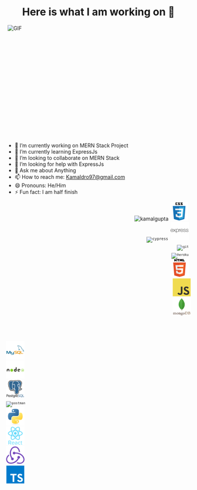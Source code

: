 

<h1 align="center"> Here is what I am working on 👋 </h1>


 
  <img align="right" alt="GIF" src="https://cdn.dribbble.com/users/1201592/screenshots/9078494/media/422a760a51cef7de2fa3db9daf697853.gif"  height="320" width="500" />


- 🔭 I’m currently working on MERN Stack Project
- 🌱 I’m currently learning ExpressJs
- 👯 I’m looking to collaborate on MERN Stack
- 🤔 I’m looking for help with ExpressJs
- 💬 Ask me about Anything
- 📫 How to reach me: Kamaldro97@gmail.com
- 😄 Pronouns: He/Him
- ⚡ Fun fact: I am half finish



 <p align="right"> <img src="https://github-readme-stats.vercel.app/api?username=kamalgupta97&show_icons=true&theme=gotham" alt="kamalgupta" />



<span>
<code><img src="https://raw.githubusercontent.com/devicons/devicon/master/icons/css3/css3-original-wordmark.svg" alt="css3" width="50" height="50"/> 
<code><img src="https://raw.githubusercontent.com/simple-icons/simple-icons/6e46ec1fc23b60c8fd0d2f2ff46db82e16dbd75f/icons/cypress.svg" alt="cypress" width="50" height="50"/> <code><img src="https://raw.githubusercontent.com/devicons/devicon/master/icons/express/express-original-wordmark.svg" alt="express" width="50" height="50"/></code> 
<code><img src="https://www.vectorlogo.zone/logos/git-scm/git-scm-icon.svg" alt="git" width="50" height="50"/></code> 
<code><img src="https://www.vectorlogo.zone/logos/heroku/heroku-icon.svg" alt="heroku" width="50" height="50"/></code> 
<code><img src="https://raw.githubusercontent.com/devicons/devicon/master/icons/html5/html5-original-wordmark.svg" alt="html5" width="50" height="50"/></code> 
<code><img src="https://raw.githubusercontent.com/devicons/devicon/master/icons/javascript/javascript-original.svg" alt="javascript" width="50" height="50"/></code>
  <code><img src="https://raw.githubusercontent.com/devicons/devicon/master/icons/mongodb/mongodb-original-wordmark.svg" alt="mongodb" width="50" height="50"/></code>
 </span>
 <span>
 
<code><img src="https://raw.githubusercontent.com/devicons/devicon/master/icons/mysql/mysql-original-wordmark.svg" alt="mysql" width="50" height="50"/></code> 
<code><img src="https://raw.githubusercontent.com/devicons/devicon/master/icons/nodejs/nodejs-original-wordmark.svg" alt="nodejs" width="50" height="50"/></code> 
<code><img src="https://raw.githubusercontent.com/devicons/devicon/master/icons/postgresql/postgresql-original-wordmark.svg" alt="postgresql" width="50" height="50"/></code> 
<code><img src="https://www.vectorlogo.zone/logos/getpostman/getpostman-icon.svg" alt="postman" width="50" height="50"/></code> 
<code><img src="https://raw.githubusercontent.com/devicons/devicon/master/icons/python/python-original.svg" alt="python" width="50" height="50"/></code> 
<code><img src="https://raw.githubusercontent.com/devicons/devicon/master/icons/react/react-original-wordmark.svg" alt="react" width="50" height="50"/></code> 
<code><img src="https://raw.githubusercontent.com/devicons/devicon/master/icons/redux/redux-original.svg" alt="redux" width="50" height="50"/></code> 
<code><img src="https://raw.githubusercontent.com/devicons/devicon/master/icons/typescript/typescript-original.svg" alt="typescript" width="50" height="50"/></code> 
 </span>
